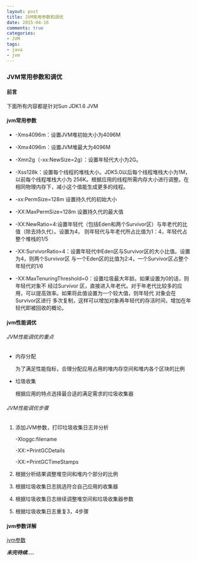 ```yaml
---
layout: post
title: JVM常用参数和调优
date: 2015-04-16
comments: true
categories:
- JVM
tags:
- java
- jvm
---
```


### JVM常用参数和调优

#### 前言

下面所有内容都是针对Sun JDK1.6 JVM	
	
####	jvm常用参数 

* -Xms4096m：设置JVM堆初始大小为4096M

* -Xmx4096m：设置JVM堆最大为4096M

* -Xmn2g（-xx:NewSize=2g）：设置年轻代大小为2G。

* -Xss128k：设置每个线程的堆栈大小。JDK5.0以后每个线程堆栈大小为1M，以前每个线程堆栈大小为 256K。根据应用的线程所需内存大小进行调整。在相同物理内存下，减小这个值能生成更多的线程。

* -xx:PermSize=128m 设置持久代的初始大小

* -XX:MaxPermSize=128m 设置持久代的最大值

* -XX:NewRatio=4:设置年轻代（包括Eden和两个Survivor区）与年老代的比值（除去持久代）。设置为4，	则年轻代与年老代所占比值为1：4，年轻代占整个堆栈的1/5

* -XX:SurvivorRatio=4：设置年轻代中Eden区与Survivor区的大小比值。设置为4，则两个Survivor区	与一个Eden区的比值为2:4，一个Survivor区占整个年轻代的1/6

* -XX:MaxTenuringThreshold=0：设置垃圾最大年龄。如果设置为0的话，则年轻代对象不 经过Survivor	区，直接进入年老代。对于年老代比较多的应用，可以提高效率。如果将此值设置为一个较大值，则年轻代	对象会在Survivor区进行 多次复制，这样可以增加对象再年轻代的存活时间，增加在年轻代即被回收的概论。


#### jvm性能调优

###### JVM性能调优的重点

* 内存分配
		
	为了满足性能指标，合理分配应用占用的堆内存空间和堆内各个区块的比例
		
* 垃圾收集
		
	根据应用的特点选择最合适的满足需求的垃圾收集器
	
###### JVM性能调优步骤

1. 添加JVM参数，打印垃圾收集日志并分析	
	
	-Xloggc:filename
	
	-XX:+PrintGCDetails
	
	-XX:+PrintGCTimeStamps
	
2. 根据分析结果调整堆空间和堆内个部分的比例

3. 根据垃圾收集日志挑选符合自己应用的收集器

4. 根据垃圾收集日志继续调整堆空间和垃圾收集器参数

5. 根据垃圾收集日志重复3，4步骤

#### jvm参数详解

[jvm参数](http://www.oracle.com/technetwork/java/javase/tech/vmoptions-jsp-140102.html) 	

***未完待续....***

		
	
